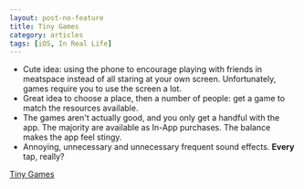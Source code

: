 ```yaml
---
layout: post-no-feature
title: Tiny Games
category: articles
tags: [iOS, In Real Life]
---
```


* Cute idea: using the phone to encourage playing with friends in meatspace instead of all staring at your own screen. Unfortunately, games require you to use the screen a lot.
* Great idea to choose a place, then a number of people: get a game to match the resources available.
* The games aren't actually good, and you only get a handful with the app. The majority are available as In-App purchases. The balance makes the app feel stingy.
* Annoying, unnecessary and unnecessary frequent sound effects. **Every** tap, really?


[Tiny Games](http://www.worldoftinygames.com/)